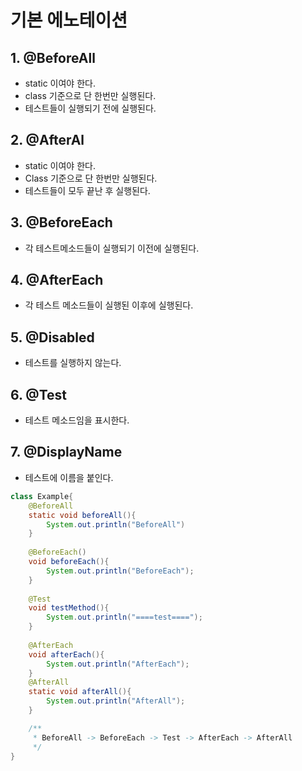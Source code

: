 # 기본 에노테이션

## 1. @BeforeAll
- static 이여야 한다.
- class 기준으로 단 한번만 실행된다.
- 테스트들이 실행되기 전에 실행된다.

## 2. @AfterAl
- static 이여야 한다.
- Class 기준으로 단 한번만 실행된다.
- 테스트들이 모두 끝난 후 실행된다.

## 3. @BeforeEach
- 각 테스트메소드들이 실행되기 이전에 실행된다.

## 4. @AfterEach
- 각 테스트 메소드들이 실행된 이후에 실행된다.

## 5. @Disabled
- 테스트를 실행하지 않는다.

## 6. @Test
- 테스트 메소드임을 표시한다.

## 7. @DisplayName
- 테스트에 이름을 붙인다.

```java
class Example{
    @BeforeAll
    static void beforeAll(){
        System.out.println("BeforeAll")
    }
    
    @BeforeEach()
    void beforeEach(){
        System.out.println("BeforeEach");
    }
    
    @Test
    void testMethod(){
        System.out.println("====test====");
    }
    
    @AfterEach
    void afterEach(){
        System.out.println("AfterEach");
    }
    @AfterAll
    static void afterAll(){
        System.out.println("AfterAll");
    }

    /**
     * BeforeAll -> BeforeEach -> Test -> AfterEach -> AfterAll
     */
}
```